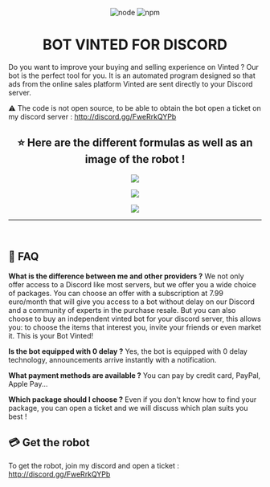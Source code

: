 <p align="center">
  <img alt="node" src="https://img.shields.io/node/v/discord.js?style=for-the-badge">
  <img alt="npm" src="https://img.shields.io/npm/v/discord.js?label=Discord.js&style=for-the-badge">
</p>

<h1 align="center">BOT VINTED FOR DISCORD</h1>

Do you want to improve your buying and selling experience on Vinted ? Our bot is the perfect tool for you. It is an automated program designed so that ads from the online sales platform Vinted are sent directly to your Discord server.

:warning: The code is not open source, to be able to obtain the bot open a ticket on my discord server : http://discord.gg/FweRrkQYPb

<h2 align="center">⭐ Here are the different formulas as well as an image of the robot !</h2>
<p align="center">
  <img align="center" src="https://cdn.discordapp.com/attachments/817075211165106187/1242762202793119774/packages_pour_discord.png?ex=6666befe&is=66656d7e&hm=fa9cf126ee3ab07daa455e30854a70f63a83be4dd0c75e44aaa63032ae8b741a&"></img>
</p>
<p align="center">
  <img align="center" src="https://cdn.discordapp.com/attachments/817075211165106187/1242396697309478963/formule_pour_discord.png?ex=6666bc17&is=66656a97&hm=78e70d2c7ef80a67ab042db1d8d216131c2a73017bbdee1bbc14db9c009e54b6&"></img>
</p>
<p align="center">
 <img src="https://cdn.discordapp.com/attachments/817075211165106187/1242762358674427996/bot_en_action.png?ex=6666bf23&is=66656da3&hm=3bf2e9e16ba753e4c72f3b23dced4da785279e2ef3e4616c2492c6d0aa384db3&"></img>
 </p>
<hr>


<br>



## :dart: FAQ

**What is the difference between me and other providers ?**
We not only offer access to a Discord like most servers, but we offer you a wide choice of packages.
You can choose an offer with a subscription at 7.99 euro/month that will give you access to a bot without delay on our Discord and a community of experts in the purchase resale.
But you can also choose to buy an independent vinted bot for your discord server, this allows you: to choose the items that interest you, invite your friends or even market it. This is your Bot Vinted!

**Is the bot equipped with 0 delay ?**
Yes, the bot is equipped with 0 delay technology, announcements arrive instantly with a notification.

**What payment methods are available ?**
You can pay by credit card, PayPal, Apple Pay...

**Which package should I choose ?**
Even if you don't know how to find your package, you can open a ticket and we will discuss which plan suits you best !

## 💳 Get the robot

To get the robot, join my discord and open a ticket : http://discord.gg/FweRrkQYPb
